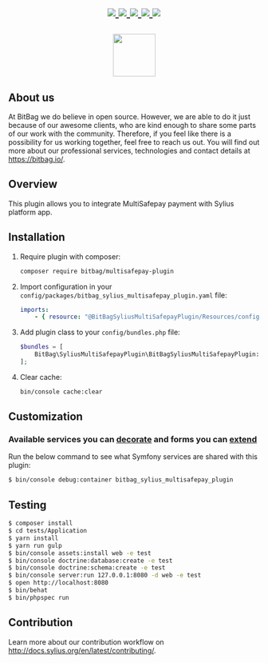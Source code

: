 <h1 align="center">
    <a href="https://packagist.org/packages/bitbag/multisafepay-plugin" title="License" target="_blank">
        <img src="https://img.shields.io/packagist/l/bitbag/multisafepay-plugin.svg" />
    </a>
    <a href="https://packagist.org/packages/bitbag/multisafepay-plugin" title="Version" target="_blank">
        <img src="https://img.shields.io/packagist/v/bitbag/multisafepay-plugin.svg" />
    </a>
    <a href="http://travis-ci.org/BitBagCommerce/SyliusMultiSafepayPlugin" title="Build status" target="_blank">
        <img src="https://img.shields.io/travis/BitBagCommerce/SyliusMultiSafepayPlugin/master.svg" />
    </a>
    <a href="https://scrutinizer-ci.com/g/BitBagCommerce/SyliusMultiSafepayPlugin/" title="Scrutinizer" target="_blank">
        <img src="https://img.shields.io/scrutinizer/g/BitBagCommerce/SyliusMultiSafepayPlugin.svg" />
    </a>
    <a href="https://packagist.org/packages/bitbag/multisafepay-plugin" title="Total Downloads" target="_blank">
        <img src="https://poser.pugx.org/bitbag/multisafepay-plugin/downloads" />
    </a>
    <p>
        <img src="https://sylius.com/assets/badge-approved-by-sylius.png" width="85">
    </p>
</h1>

## About us

At BitBag we do believe in open source. However, we are able to do it just because of our awesome clients, who are kind enough to share some parts of our work with the community. Therefore, if you feel like there is a possibility for us working together, feel free to reach us out. You will find out more about our professional services, technologies and contact details at https://bitbag.io/.

## Overview

This plugin allows you to integrate MultiSafepay payment with Sylius platform app.

## Installation

1. Require plugin with composer:

    ```bash
    composer require bitbag/multisafepay-plugin
    ```

2. Import configuration in your `config/packages/bitbag_sylius_multisafepay_plugin.yaml` file:

    ```yaml
    imports:
        - { resource: "@BitBagSyliusMultiSafepayPlugin/Resources/config/config.yml" }
    ```

3. Add plugin class to your `config/bundles.php` file:

    ```php
    $bundles = [
        BitBag\SyliusMultiSafepayPlugin\BitBagSyliusMultiSafepayPlugin::class => ['all' => true],
    ];
    ```

4. Clear cache:

    ```bash
    bin/console cache:clear
    ```
 
## Customization

### Available services you can [decorate](https://symfony.com/doc/current/service_container/service_decoration.html) and forms you can [extend](http://symfony.com/doc/current/form/create_form_type_extension.html)

Run the below command to see what Symfony services are shared with this plugin:
 
```bash
$ bin/console debug:container bitbag_sylius_multisafepay_plugin
```

## Testing

```bash
$ composer install
$ cd tests/Application
$ yarn install
$ yarn run gulp
$ bin/console assets:install web -e test
$ bin/console doctrine:database:create -e test
$ bin/console doctrine:schema:create -e test
$ bin/console server:run 127.0.0.1:8080 -d web -e test
$ open http://localhost:8080
$ bin/behat
$ bin/phpspec run
```

## Contribution

Learn more about our contribution workflow on http://docs.sylius.org/en/latest/contributing/.

